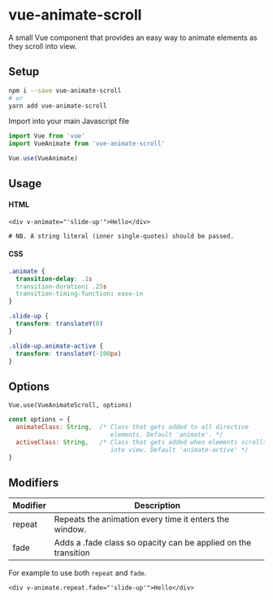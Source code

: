 # vue-animate-scroll

A small Vue component that provides an easy way to animate elements as they scroll into view.

## Setup

```bash
npm i --save vue-animate-scroll
# or
yarn add vue-animate-scroll
```

Import into your main Javascript file

```javascript
import Vue from 'vue'
import VueAnimate from 'vue-animate-scroll'

Vue.use(VueAnimate)
```

## Usage

#### HTML

```vue
<div v-animate="'slide-up'">Hello</div>

# NB. A string literal (inner single-quotes) should be passed.
```

#### CSS

```css
.animate {
  transition-delay: .1s
  transition-duration: .25s
  transition-timing-function: ease-in
}

.slide-up {
  transform: translateY(0)
}

.slide-up.animate-active {
  transform: translateY(-100px)
}
```

## Options

```vue
Vue.use(VueAnimateScroll, options)
```

```javascript
const options = {
  animateClass: String,  /* Class that gets added to all directive
                            elements. Default 'animate'. */
  activeClass: String,   /* Class that gets added when elements scrolls
                            into view. Default 'animate-active' */
}
```

## Modifiers

| Modifier | Description |
|---|---|
| repeat | Repeats the animation every time it enters the window. |
| fade | Adds a .fade class so opacity can be applied on the transition |

For example to use both ```repeat``` and ```fade```.

```vue
<div v-animate.repeat.fade="'slide-up'">Hello</div>
```

